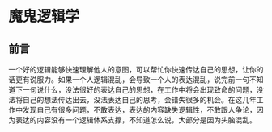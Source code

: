 #  魔鬼逻辑学

## 前言
一个好的逻辑能够快速理解他人的意图，可以帮忙你快速传达自己的思想，让你的话更有说服力。如果一个人逻辑混乱，会导致一个人的表达混乱，说完前一句不知道下一句说什么，没法很好的表达自己的思想，在工作中将会出现致命的问题，没法将自己的想法传达出去，没法表达自己的思考，会错失很多的机会。在这几年工作中发现自己有很多问题，不敢表达，表达的内容缺失逻辑性，不敢跟人争论，因为表达的内容没有一个逻辑体系支撑，不知道怎么说，大部分是因为头脑混乱。


